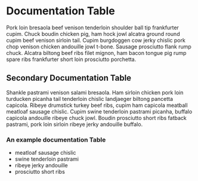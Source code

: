 # Documentation Table

Pork loin bresaola beef venison tenderloin shoulder ball tip frankfurter cupim. Chuck boudin chicken pig, ham hock jowl alcatra ground round cupim beef venison sirloin tail. Cupim burgdoggen cow jerky chislic pork chop venison chicken andouille jowl t-bone. Sausage prosciutto flank rump chuck. Alcatra biltong beef ribs filet mignon, ham bacon tongue pig rump spare ribs frankfurter short loin prosciutto porchetta.

## Secondary Documentation Table

Shankle pastrami venison salami bresaola. Ham sirloin chicken pork loin turducken picanha tail tenderloin chislic landjaeger biltong pancetta capicola. Ribeye drumstick turkey beef ribs, cupim ham capicola meatball meatloaf sausage chislic. Cupim swine tenderloin pastrami picanha, buffalo capicola andouille ribeye chuck jowl. Boudin prosciutto short ribs fatback pastrami, pork loin sirloin ribeye jerky andouille buffalo.

### An example documentation Table

- meatloaf sausage chislic
- swine tenderloin pastrami
- ribeye jerky andouille
- prosciutto short ribs
